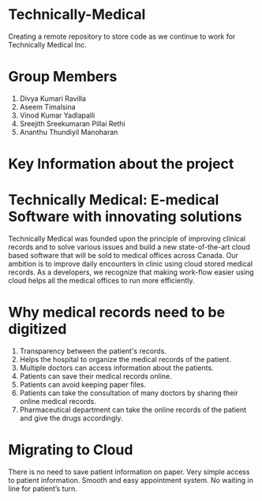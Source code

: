 # Technically-Medical
Creating a remote repository to store code as we continue to work for Technically Medical Inc.
# Group Members
1. Divya Kumari Ravilla
2. Aseem Timalsina
3. Vinod Kumar Yadlapalli
4. Sreejith Sreekumaran Pillai Rethi
5. Ananthu Thundiyil Manoharan
# Key Information about the project
# Technically Medical: E-medical Software with innovating solutions
Technically Medical was founded upon the principle of improving clinical records and to solve various
issues and build a new state-of-the-art cloud based software that will be sold to medical offices across Canada.
Our ambition is to improve daily encounters in clinic using cloud stored medical records. As a developers, we recognize that making
work-flow easier using cloud helps all the medical offices to run more efficiently.
# Why medical records need to be digitized
1. Transparency between the patient's records.
2. Helps the hospital to organize the medical records of the patient.
3. Multiple doctors can access information about the patients.
4. Patients can save their medical records online.
5. Patients can avoid keeping paper files.
6. Patients can take the consultation of many doctors by sharing their online medical records.
7. Pharmaceutical department can take the online records of the patient and give the drugs accordingly.
# Migrating to Cloud
There is no need to save patient information on paper.
Very simple access to patient information.
Smooth and easy appointment system.
No waiting in line for patient’s turn.


